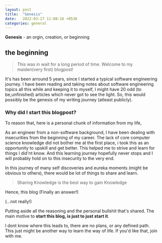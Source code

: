 ```yaml
---
layout: post
title:  "Genesis"
date:   2022-03-27 11:08:16 +0530
categories: general
---
```

**Genesis** - an orgin, creation, or beginning

## the beginning

> This was in wait for a long period of time.
> Welcome to my maiden(very first) blogpost!


It's has been arround 5 years, since I started a typical software engineering journey. I have been reading and taking notes about software engineering topics all this while and keeping it to myself, I might have 20 odd (to be,unfinished) articles which never got to see the light. So, this would possibly be the genesis of my writing journey (atleast publicly).

### Why did I start this blogpost?
To reason that, here is a personal chunk of information from my life, 

As an engineer from a non-software background, I have been dealing with insecurities from the beginning of my career. The lack of core computer science knowledge did not bother me at the first place, i took this as an opportunity to upskill and get better. This helped me to strive and learn for things I did'nt know. And this learning journey hopefully never stops and I will probably hold on to this insecurity to the very end. 

In this journey of many self discoveries and eureka moments (might be obvious to others), there would be lot of things to share and learn. 

> Sharing Knowledge is the best way to gain Knowledge

Hence, this blog (Finally an answer!)

(...not really!)

Putting aside all the reasoning and the personal bullshit that's shared. The main motive to **start this blog, is just to just start it**. 

I dont know where this leads to, there are no plans, or any defined path. This just might be another way to learn the way of life. If you'd like that, join with me.





